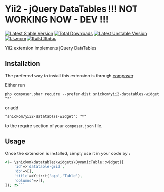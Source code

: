Yii2 - jQuery DataTables 
!!! NOT WORKING NOW - DEV !!!
========================
[![Latest Stable Version](https://poser.pugx.org/snickom/yii2-datatables-widget/v/stable.png)](https://packagist.org/packages/snickom/yii2-datatables-widget) [![Total Downloads](https://poser.pugx.org/snickom/yii2-datatables-widget/downloads.png)](https://packagist.org/packages/snickom/yii2-datatables-widget) [![Latest Unstable Version](https://poser.pugx.org/snickom/yii2-datatables-widget/v/unstable.png)](https://packagist.org/packages/snickom/yii2-datatables-widget) [![License](https://poser.pugx.org/snickom/yii2-datatables-widget/license.png)](https://packagist.org/packages/snickom/yii2-datatables-widget) [![Build Status](https://travis-ci.org/snickom/yii2-datatables-widget.png?branch=master)](https://travis-ci.org/snickom/yii2-datatables-widget)

Yii2 extension implements jQuery DataTables

Installation
------------

The preferred way to install this extension is through [composer](http://getcomposer.org/download/).

Either run

```
php composer.phar require --prefer-dist snickom/yii2-datatables-widget "*"
```

or add

```
"snickom/yii2-datatables-widget": "*"
```

to the require section of your `composer.json` file.


Usage
-----

Once the extension is installed, simply use it in your code by  :

```php
<?= \snickom\datatables\widgets\DynamicTable::widget([
	'id'=>'datatable-grid',
	'db'=>[],
	'title'=>Yii::t('app','Table'),
	'columns'=>[],
]); ?>```